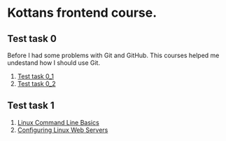 # Kottans frontend course.

## Test task 0
 Before I had some problems with Git and GitHub. This courses helped me undestand how I should use Git.
 
 1. [Test task 0_1](https://github.com/alenakuznetsova/kottans_frontend/blob/master/task_0/task_0_1.png)
 2. [Test task 0_2](https://github.com/alenakuznetsova/kottans_frontend/blob/master/task_0/task_0_2.png)


## Test task 1

 1. [Linux Command Line Basics](https://github.com/alenakuznetsova/kottans_frontend/blob/master/task_1/task_1_1.png)
 2. [Configuring Linux Web Servers](https://github.com/alenakuznetsova/kottans_frontend/blob/master/task_1/task_1_2.png)
